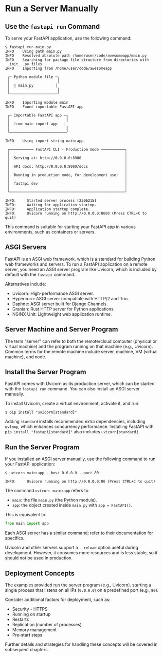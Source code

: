 # Run a Server Manually

## Use the `fastapi run` Command

To serve your FastAPI application, use the following command:

```console
$ fastapi run main.py
INFO    Using path main.py
INFO    Resolved absolute path /home/user/code/awesomeapp/main.py
INFO    Searching for package file structure from directories with __init__.py files
INFO    Importing from /home/user/code/awesomeapp

 ╭─ Python module file ─╮
 │                      │
 │  🐍 main.py          │
 │                      │
 ╰──────────────────────╯

INFO    Importing module main
INFO    Found importable FastAPI app

 ╭─ Importable FastAPI app ─╮
 │                          │
 │  from main import app   │
 │                          │
 ╰──────────────────────────╯

INFO    Using import string main:app

 ╭─────────── FastAPI CLI - Production mode ───────────╮
 │                                                     │
 │  Serving at: http://0.0.0.0:8000                    │
 │                                                     │
 │  API docs: http://0.0.0.0:8000/docs                 │
 │                                                     │
 │  Running in production mode, for development use:   │
 │                                                     │
 │  fastapi dev                                        │
 │                                                     │
 ╰─────────────────────────────────────────────────────╯

INFO:     Started server process [2306215]
INFO:     Waiting for application startup.
INFO:     Application startup complete.
INFO:     Uvicorn running on http://0.0.0.0:8000 (Press CTRL+C to quit)
```

This command is suitable for starting your FastAPI app in various environments, such as containers or servers.

## ASGI Servers

FastAPI is an ASGI web framework, which is a standard for building Python web frameworks and servers. To run a FastAPI application on a remote server, you need an ASGI server program like Uvicorn, which is included by default with the `fastapi` command.

Alternatives include:

- Uvicorn: High-performance ASGI server.
- Hypercorn: ASGI server compatible with HTTP/2 and Trio.
- Daphne: ASGI server built for Django Channels.
- Granian: Rust HTTP server for Python applications.
- NGINX Unit: Lightweight web application runtime.

## Server Machine and Server Program

The term "server" can refer to both the remote/cloud computer (physical or virtual machine) and the program running on that machine (e.g., Uvicorn). Common terms for the remote machine include server, machine, VM (virtual machine), and node.

## Install the Server Program

FastAPI comes with Uvicorn as its production server, which can be started with the `fastapi run` command. You can also install an ASGI server manually.

To install Uvicorn, create a virtual environment, activate it, and run:

```console
$ pip install "uvicorn[standard]"
```

Adding `standard` installs recommended extra dependencies, including `uvloop`, which enhances concurrency performance. Installing FastAPI with `pip install "fastapi[standard]"` also includes `uvicorn[standard]`.

## Run the Server Program

If you installed an ASGI server manually, use the following command to run your FastAPI application:

```console
$ uvicorn main:app --host 0.0.0.0 --port 80

INFO:     Uvicorn running on http://0.0.0.0:80 (Press CTRL+C to quit)
```

The command `uvicorn main:app` refers to:

- `main`: the file `main.py` (the Python module).
- `app`: the object created inside `main.py` with `app = FastAPI()`.

This is equivalent to:

```Python
from main import app
```

Each ASGI server has a similar command; refer to their documentation for specifics.

Uvicorn and other servers support a `--reload` option useful during development. However, it consumes more resources and is less stable, so it should not be used in production.

## Deployment Concepts

The examples provided run the server program (e.g., Uvicorn), starting a single process that listens on all IPs (`0.0.0.0`) on a predefined port (e.g., `80`). 

Consider additional factors for deployment, such as:

- Security - HTTPS
- Running on startup
- Restarts
- Replication (number of processes)
- Memory management
- Pre-start steps

Further details and strategies for handling these concepts will be covered in subsequent chapters.